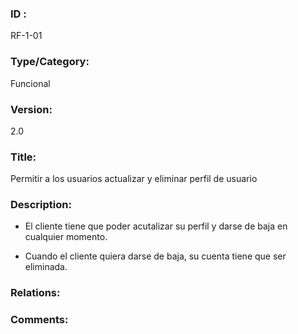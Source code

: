 ### ID : 
RF-1-01

### Type/Category:
Funcional

### Version:
2.0

### Title:
Permitir a los usuarios actualizar y eliminar perfil de usuario

### Description:
- El cliente tiene que poder acutalizar su perfil y darse de baja en cualquier momento. 

- Cuando el cliente quiera darse de baja, su cuenta tiene que ser eliminada.

### Relations:


### Comments:
